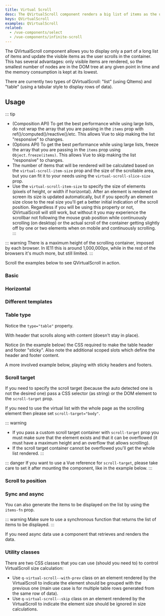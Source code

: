 ```yaml
---
title: Virtual Scroll
desc: The QVirtualScroll component renders a big list of items as the user scrolls in the container, keeping DOM tree clean and eating the lowest amount of memory possible.
keys: QVirtualScroll
examples: QVirtualScroll
related:
  - /vue-components/select
  - /vue-components/infinite-scroll
---
```


The QVirtualScroll component allows you to display only a part of a long list of items and update the visible items as the user scrolls in the container. This has several advantages: only visible items are rendered, so the smallest number of nodes are in the DOM tree at any given point in time and the memory consumption is kept at its lowest.

There are currently two types of QVirtualScroll: "list" (using QItems) and "table" (using a tabular style to display rows of data).

<doc-api file="QVirtualScroll" />

## Usage

::: tip
* (Composition API) To get the best performance while using large lists, do not wrap the array that you are passing in the `items` prop with ref()/computed()/reactive()/etc. This allows Vue to skip making the list "responsive" to changes.
* (Options API) To get the best performance while using large lists, freeze the array that you are passing in the `items` prop using `Object.freeze(items)`. This allows Vue to skip making the list "responsive" to changes.
* The number of items that will be rendered will be calculated based on the `virtual-scroll-item-size` prop and the size of the scrollable area, but you can fit it to your needs using the `virtual-scroll-slice-size` prop.
* Use the `virtual-scroll-item-size` to specify the size of elements (pixels of height, or width if horizontal). After an element is rendered on screen its size is updated automatically, but if you specify an element size close to the real size you'll get a better initial indication of the scroll position. Regardless if you will be using this property or not, QVirtualScroll will still work, but without it you may experience the scrollbar not following the mouse grab position while continuously scrolling (on desktop) or the actual scroll of the container getting slightly off by one or two elements when on mobile and continuously scrolling.
:::

::: warning
There is a maximum height of the scrolling container, imposed by each browser. In IE11 this is around 1,000,000px, while in the rest of the browsers it's much more, but still limited.
:::

Scroll the examples below to see QVirtualScroll in action.

### Basic

<doc-example title="Basic" file="Basic" />

### Horizontal

<doc-example title="Horizontal" file="BasicHorizontal" />

### Different templates

<doc-example title="Different templates for items" file="VariousContent" />

<doc-example title="Different templates for horizontal items" file="VariousContentHorizontal" />

### Table type

Notice the `type="table"` property.

<doc-example title="Basic table" file="TableBasic" />


With header that scrolls along with content (doesn't stay in place).

<doc-example title="Table with scrolling header/footer" file="TableBasicHeader" />

Notice (in the example below) the CSS required to make the table header and footer "sticky". Also note the additional scoped slots which define the header and footer content.

<doc-example title="Sticky headers table" file="TableSticky" />

A more involved example below, playing with sticky headers and footers.

<doc-example title="Playing with sticky headers" file="TableSticky2" />

### Scroll target

If you need to specify the scroll target (because the auto detected one is not the desired one) pass a CSS selector (as string) or the DOM element to the `scroll-target` prop.

If you need to use the virtual list with the whole page as the scrolling element then please set  `scroll-target="body"`.

::: warning
* If you pass a custom scroll target container with `scroll-target` prop you must make sure that the element exists and that it can be overflowed (it must have a maximum height and an overflow that allows scrolling).
* If the scroll target container cannot be overflowed you'll get the whole list rendered.
:::

::: danger
If you want to use a Vue reference for `scroll-target`, please take care to set it after mounting the component, like in the example below.
:::

<doc-example title="Custom scroll target by id" file="ScrollTargetId" />

<doc-example title="Custom scroll target by ref" file="ScrollTargetRef" />

<doc-example title="Using QScrollArea" file="ScrollArea" />

### Scroll to position

<doc-example title="Scroll to position" file="ScrollTo" />

### Sync and async

You can also generate the items to be displayed on the list by using the `items-fn` prop.

::: warning
Make sure to use a synchronous function that returns the list of items to be displayed.
:::

If you need async data use a component that retrieves and renders the data.

<doc-example title="Generate items on the fly" file="GenerateItems" />

### Utility classes

There are two CSS classes that you can use (should you need to) to control VirtualScroll size calculation:
* Use `q-virtual-scroll--with-prev` class on an element rendered by the VirtualScroll to indicate the element should be grouped with the previous one (main use case is for multiple table rows generated from the same row of data).
* Use `q-virtual-scroll--skip` class on an element rendered by the VirtualScroll to indicate the element size should be ignored in size calculations.

<doc-example title="Virtual scroll with multiple rows for a data row" file="VirtscrollMultipleRows" />

<doc-example title="Virtual scroll with expansion model" file="VirtscrollExpandedRow" />
